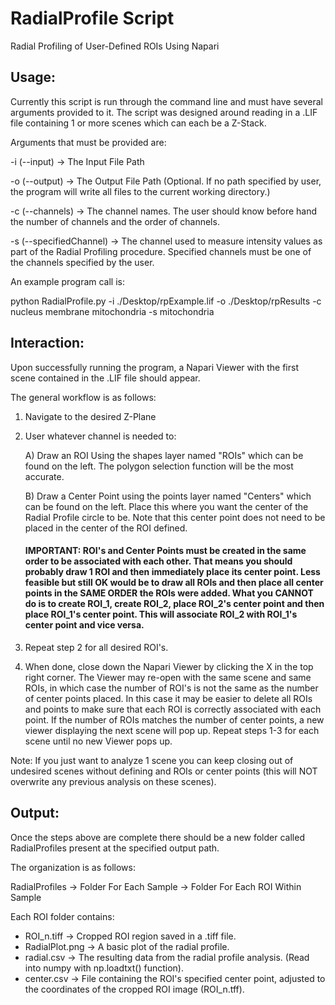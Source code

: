 # RadialProfile Script

Radial Profiling of User-Defined ROIs Using Napari

## Usage:

Currently this script is run through the command line and must have several arguments provided to it. The script was designed around reading in a .LIF file containing 1
or more scenes which can each be a Z-Stack.

Arguments that must be provided are:

-i (--input) -> The Input File Path

-o (--output) -> The Output File Path (Optional. If no path specified by user, the program will write all files to the current working directory.)

-c (--channels) -> The channel names. The user should know before hand the number of channels and the order of channels.

-s (--specifiedChannel) -> The channel used to measure intensity values as part of the Radial Profiling procedure. 
Specified channels must be one of the channels specified by the user.

An example program call is:

python RadialProfile.py -i ./Desktop/rpExample.lif -o ./Desktop/rpResults -c nucleus membrane mitochondria -s mitochondria

## Interaction:
Upon successfully running the program, a Napari Viewer with the first scene contained in the .LIF file should appear.

The general workflow is as follows:

1. Navigate to the desired Z-Plane

2. User whatever channel is needed to:

	A) Draw an ROI Using the shapes layer named "ROIs" which can be found on the left. The polygon selection function will be the most accurate.

	B) Draw a Center Point using the points layer named "Centers" which can be found on the left. Place this where you want the center of the Radial Profile circle to be.
	   Note that this center point does not need to be placed in the center of the ROI defined.

	#### IMPORTANT: ROI's and Center Points must be created in the same order to be associated with each other. That means you should probably draw 1 ROI and then immediately place its center point. Less feasible but still OK would be to draw all ROIs and then place all center points in the SAME ORDER the ROIs were added. What you CANNOT do is to create ROI_1, create ROI_2, place ROI_2's center point and then place ROI_1's center point. This will associate ROI_2 with ROI_1's center point and vice versa.

3. Repeat step 2 for all desired ROI's.

4. When done, close down the Napari Viewer by clicking the X in the top right corner. The Viewer may re-open with the same scene and same ROIs, in which case the number of ROI's
is not the same as the number of center points placed. In this case it may be easier to delete all ROIs and points to make sure that each ROI is correctly associated with each point.
If the number of ROIs matches the number of center points, a new viewer displaying the next scene will pop up. Repeat steps 1-3 for each scene until no new Viewer pops up.

Note: If you just want to analyze 1 scene you can keep closing out of undesired scenes without defining and ROIs or center points (this will NOT overwrite any previous analysis on these scenes).

## Output:

Once the steps above are complete there should be a new folder called RadialProfiles present at the specified output path.

The organization is as follows:

RadialProfiles -> Folder For Each Sample -> Folder For Each ROI Within Sample

Each ROI folder contains:
- ROI_n.tiff -> Cropped ROI region saved in a .tiff file.
- RadialPlot.png -> A basic plot of the radial profile.
- radial.csv -> The resulting data from the radial profile analysis. (Read into numpy with np.loadtxt() function).
- center.csv -> File containing the ROI's specified center point, adjusted to the coordinates of the cropped ROI image (ROI_n.tff).